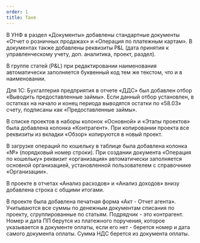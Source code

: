 ```yaml
---
order: 1
title: Таня
---
```


В УНФ в раздел «Документы» добавлены стандартные документы «Отчет о розничных продажах» и «Операция по платежным картам». В документах также добавлены реквизиты P&L (дата принятия к управленческому учету, доп. аналитика, проект, раздел).

В группе статей (P&L) при редактировании наименования автоматически заполняется буквенный код тем же текстом, что и в наименовании.

Для 1С: Бухгалтерия предприятия в отчете «ДДС» был добавлен отбор «Выводить предоставленные займы». Если данный отбор установлен, в остатках на начало и конец периода выводятся остатки по «58.03» счету, подписаны как «Предоставленные займы».

В списке проектов в наборы колонок «Основной» и «Этапы проектов» была добавлена колонка «Контрагент». При копировании проекта все реквизиты из вкладки «Обзор» копируются в новый проект.

В загрузке операций по кошельку в таблице была добавлена колонка «№» (порядковый номер строки). При создании документа «Операция по кошельку»  реквизит «организация» автоматически заполняется основной организацией, установленной пользователем с справочнике «Организации».

В проекте в отчетах «Анализ расходов» и «Анализ доходов» внизу добавлена строка с общими итогами.

В проекте была добавлена печатная форма «Акт - Отчет агента». Учитываются все суммы по денежным документам списания по проекту, сгруппированные по статьям. Подрядчик - это контрагент. Номер и дата ПП берутся из платежного поручения, которое указывается в документе оплаты, если его нет - берется номер и дата самого документа оплаты. Сумма НДС берется из документа оплаты.


